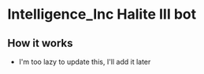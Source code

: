# Intelligence_Inc Halite III bot

## How it works
* I'm too lazy to update this, I'll add it later
